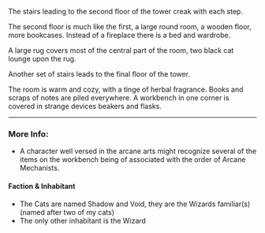 The stairs leading to the second floor of the tower creak with each step.

The second floor is much like the first, a large round room, a wooden floor, more bookcases. Instead of a fireplace there is a bed and wardrobe. 

A large rug covers most of the central part of the room, two black cat lounge upon the rug.

Another set of stairs leads to the final floor of the tower.

The room is warm and cozy, with a tinge of herbal fragrance. Books and scraps of notes are piled everywhere. A workbench in one corner is covered in strange devices beakers and flasks. 

---

### More Info:

* A character well versed in the arcane arts might recognize several of the items on the workbench being of associated with the order of Arcane Mechanists.

#### Faction & Inhabitant

* The Cats are named Shadow and Void, they are the Wizards familiar(s) (named after two of my cats)
* The only other inhabitant is the Wizard
